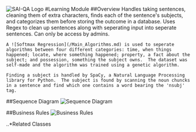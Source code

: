 ![SAI-QA Logo](/img/logo.png)
#Learning Module
##Overview
	Handles taking sentences, cleaning them of extra characters, finds each of the sentence's subjects, and categorizes them before storing the outcome in a database.  Uses Regex to clean up sentences along with seperating input into seperate sentences.  Can only be access by admins.

	A ![Softmax Regression](/Main_Algorithms.md) is used to seperate algorithms between four different categories: time, when things happened; locate, where something happened; property, a fact about the subject; and possession, something the subject owns.  The dataset was self-made and the algorithm was trained using a genetic algorithm.

	Finding a subject is handled by SpaCy, a Natural Language Processing library for Python.  The subject is found by scanning the noun chuncks in a sentence and find which one contains a word bearing the 'nsubj' tag.

##Sequence Diagram
![Sequence Diagram](/img/Learn_Module/)

##Business Rules
![Business Rules](/img/Learn_Rules)

..*Related Classes